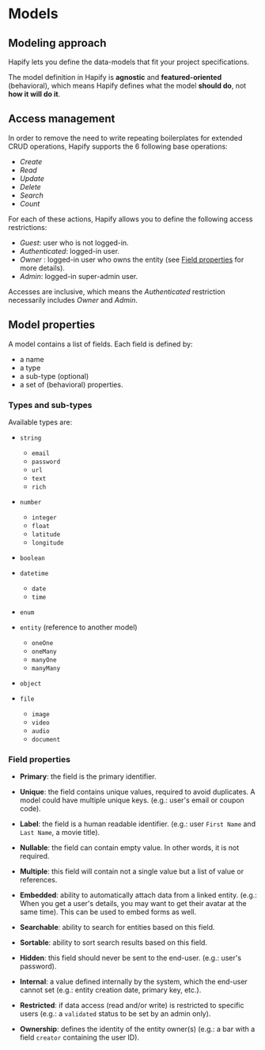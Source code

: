 # Models

## Modeling approach

Hapify lets you define the data-models that fit your project specifications.

The model definition in Hapify is **agnostic** and **featured-oriented** (behavioral), which means Hapify defines what the model **should do**, not **how it will do it**.

## Access management

In order to remove the need to write repeating boilerplates for extended CRUD operations, Hapify supports the 6 following base operations:

-   _Create_
-   _Read_
-   _Update_
-   _Delete_
-   _Search_
-   _Count_

For each of these actions, Hapify allows you to define the following access restrictions:

-   _Guest_: user who is not logged-in.
-   _Authenticated_: logged-in user.
-   _Owner_ : logged-in user who owns the entity (see [Field properties](#field-properties) for more details).
-   _Admin_: logged-in super-admin user.

Accesses are inclusive, which means the _Authenticated_ restriction necessarily includes _Owner_ and _Admin_.

## Model properties

A model contains a list of fields. Each field is defined by:

- a name
- a type
- a sub-type (optional)
- a set of (behavioral) properties.

### Types and sub-types

Available types are:

- `string`
	- `email`
	- `password`
	- `url`
	- `text`
	- `rich`
 
- `number`
	- `integer`
	- `float`
	- `latitude`
	- `longitude`

- `boolean`

- `datetime`
	- `date`
	- `time`

- `enum`

- `entity` (reference to another model)
	- `oneOne`
	- `oneMany`
	- `manyOne`
	- `manyMany`

- `object`

- `file`
	- `image`
	- `video`
	- `audio`
	- `document`

### Field properties

- **Primary**: the field is the primary identifier.

- **Unique**: the field contains unique values, required to avoid duplicates. A model could have multiple unique keys. (e.g.: user's email or coupon code).

- **Label**: the field is a human readable identifier. (e.g.: user `First Name` and `Last Name`, a movie title).

- **Nullable**: the field can contain empty value. In other words, it is not required.

- **Multiple**: this field will contain not a single value but a list of value or references.

- **Embedded**: ability to automatically attach data from a linked entity. (e.g.: When you get a user's details, you may want to get their avatar at the same time). This can be used to embed forms as well.

- **Searchable**: ability to search for entities based on this field.

- **Sortable**: ability to sort search results based on this field.

- **Hidden**: this field should never be sent to the end-user. (e.g.: user's password).
	
- **Internal**: a value defined internally by the system, which the end-user cannot set (e.g.: entity creation date, primary key, etc.).
	
- **Restricted**: if data access (read and/or write) is restricted to specific users (e.g.: a `validated` status to be set by an admin only).

- **Ownership**: defines the identity of the entity owner(s) (e.g.: a bar with a field `creator` containing the user ID).
